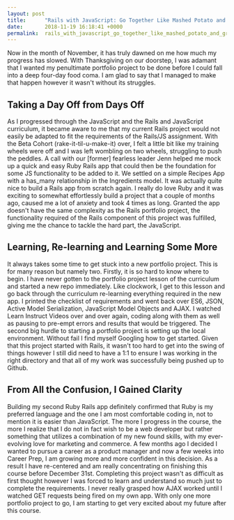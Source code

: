 ```yaml
---
layout: post
title:      "Rails with JavaScript: Go Together Like Mashed Potato and Gravy"
date:       2018-11-19 16:18:41 +0000
permalink:  rails_with_javascript_go_together_like_mashed_potato_and_gravy
---
```


Now in the month of November, it has truly dawned on me how much my progress has slowed. With Thanksgiving on our doorstep, I was adamant that I wanted my penultimate portfolio project to be done before I could fall into a deep four-day food coma. I am glad to say that I managed to make that happen however it wasn't without its struggles. 

## Taking a Day Off from Days Off
As I progressed through the JavaScript and the Rails and JavaScript curriculum, it became aware to me that my current Rails project would not easily be adapted to fit the requirements of the Rails/JS assignment. With the Beta Cohort (rake-it-til-u-make-it) over, I felt a little bit like my training wheels were off and I was left wombling on two wheels, struggling to push the peddles. A call with our [former] fearless leader Jenn helped me mock up a quick and easy Ruby Rails app that could then be the foundation for some JS functionality to be added to it. We settled on a simple Recipes App with a has_many relationship in the Ingredients model. It was actually quite nice to build a Rails app from scratch again. I really do love Ruby and it was exciting to somewhat effortlessly build a project that a couple of months ago, caused me a lot of anxiety and took 4 times as long. Granted the app doesn't have the same complexity as the Rails portfolio project, the functionality required of the Rails component of this project was fulfilled, giving me 
the chance to tackle the hard part, the JavaScript.

## Learning, Re-learning and Learning Some More
It always takes some time to get stuck into a new portfolio project. This is for many reason but namely two. Firstly, it is so hard to know where to begin. I have never gotten to the portfolio project lesson of the curriculum and started a new repo immediately. Like clockwork, I get to this lesson and go back through the curriculum re-learning everything required in the new app. I printed the checklist of requirements and went back over ES6, JSON, Active Model Serialization, JavaScript Model Objects and AJAX. I watched Learn Instruct Videos over and over again, coding along with them as well as pausing to pre-empt errors and results that would be triggered. The second big hurdle to starting a portfolio project is setting up the local environment. Without fail I find myself Googling how to get started. Given that this project started with Rails, it wasn't too hard to get into the swing of things however I still did need to have a 1:1 to ensure I was working in the right directory and that all of my work was successfully being pushed up to Github. 

## From All the Confusion, I Gained Clarity
Building my second Ruby Rails app definitely confirmed that Ruby is my preferred language and the one I am most comfortable coding in, not to mention it is easier than JavaScript. The more I progress in the course, the more I realize that I do not in fact wish to be a web developer but rather something that utilizes a combination of my new found skills, with my ever-evolving love for marketing and commerce. A few months ago I decided I wanted to pursue a career as a product manager and now a few weeks into Career Prep, I am growing more and more confident in this decision. As a result I have re-centered and am really concentrating on finishing this course before December 31st. Completing this project wasn't as difficult as first thought however I was forced to learn and understand so much just to complete the requirements. I never really grasped how AJAX worked until I watched GET requests being fired on my own app. With only one more portfolio project to go, I am starting to get very excited about my future after this course.

